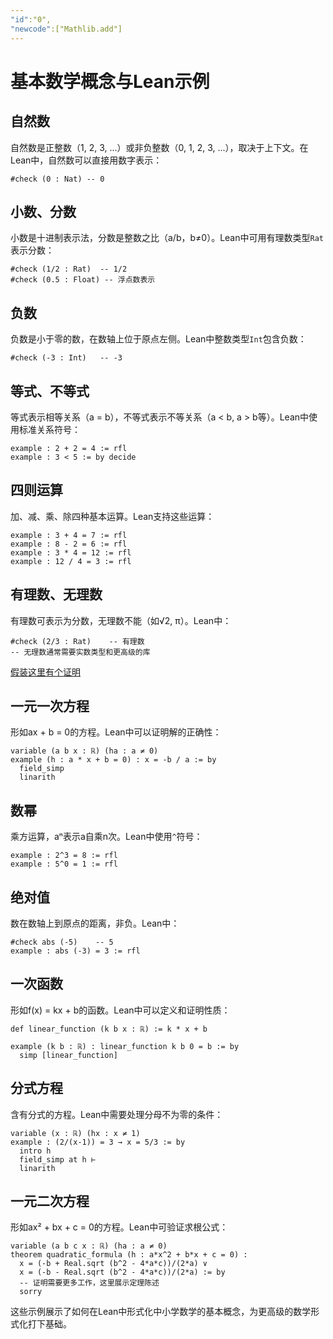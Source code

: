 ```yaml
---
"id":"0",
"newcode":["Mathlib.add"]
---
```

# 基本数学概念与Lean示例

## 自然数
自然数是正整数（1, 2, 3, ...）或非负整数（0, 1, 2, 3, ...），取决于上下文。在Lean中，自然数可以直接用数字表示：
```lean
#check (0 : Nat) -- 0
```

## 小数、分数
小数是十进制表示法，分数是整数之比（a/b，b≠0）。Lean中可用有理数类型`Rat`表示分数：
```lean
#check (1/2 : Rat)  -- 1/2
#check (0.5 : Float) -- 浮点数表示
```

## 负数
负数是小于零的数，在数轴上位于原点左侧。Lean中整数类型`Int`包含负数：
```lean
#check (-3 : Int)   -- -3
```

## 等式、不等式
等式表示相等关系（a = b），不等式表示不等关系（a < b, a > b等）。Lean中使用标准关系符号：
```lean
example : 2 + 2 = 4 := rfl
example : 3 < 5 := by decide
```

## 四则运算
加、减、乘、除四种基本运算。Lean支持这些运算：
```lean
example : 3 + 4 = 7 := rfl
example : 8 - 2 = 6 := rfl
example : 3 * 4 = 12 := rfl
example : 12 / 4 = 3 := rfl
```

## 有理数、无理数
有理数可表示为分数，无理数不能（如√2, π）。Lean中：
```lean
#check (2/3 : Rat)    -- 有理数
-- 无理数通常需要实数类型和更高级的库
```

[假装这里有个证明](q:0123adf?showAnswer)


## 一元一次方程
形如ax + b = 0的方程。Lean中可以证明解的正确性：
```lean
variable (a b x : ℝ) (ha : a ≠ 0)
example (h : a * x + b = 0) : x = -b / a := by
  field_simp
  linarith
```

## 数幂
乘方运算，aⁿ表示a自乘n次。Lean中使用`^`符号：
```lean
example : 2^3 = 8 := rfl
example : 5^0 = 1 := rfl
```

## 绝对值
数在数轴上到原点的距离，非负。Lean中：
```lean
#check abs (-5)    -- 5
example : abs (-3) = 3 := rfl
```

## 一次函数
形如f(x) = kx + b的函数。Lean中可以定义和证明性质：
```lean
def linear_function (k b x : ℝ) := k * x + b

example (k b : ℝ) : linear_function k b 0 = b := by
  simp [linear_function]
```

## 分式方程
含有分式的方程。Lean中需要处理分母不为零的条件：
```lean
variable (x : ℝ) (hx : x ≠ 1)
example : (2/(x-1)) = 3 → x = 5/3 := by
  intro h
  field_simp at h ⊢
  linarith
```

## 一元二次方程
形如ax² + bx + c = 0的方程。Lean中可验证求根公式：
```lean
variable (a b c x : ℝ) (ha : a ≠ 0)
theorem quadratic_formula (h : a*x^2 + b*x + c = 0) :
  x = (-b + Real.sqrt (b^2 - 4*a*c))/(2*a) ∨
  x = (-b - Real.sqrt (b^2 - 4*a*c))/(2*a) := by
  -- 证明需要更多工作，这里展示定理陈述
  sorry
```

这些示例展示了如何在Lean中形式化中小学数学的基本概念，为更高级的数学形式化打下基础。
